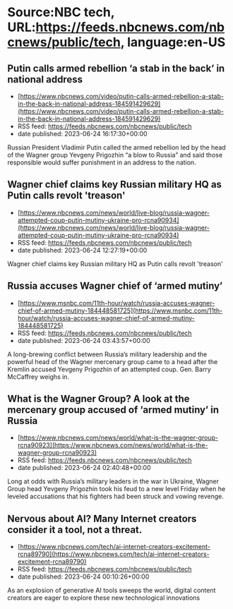 # Source:NBC tech, URL:https://feeds.nbcnews.com/nbcnews/public/tech, language:en-US

## Putin calls armed rebellion ‘a stab in the back’ in national address
 - [https://www.nbcnews.com/video/putin-calls-armed-rebellion-a-stab-in-the-back-in-national-address-184591429629](https://www.nbcnews.com/video/putin-calls-armed-rebellion-a-stab-in-the-back-in-national-address-184591429629)
 - RSS feed: https://feeds.nbcnews.com/nbcnews/public/tech
 - date published: 2023-06-24 16:17:30+00:00

Russian President Vladimir Putin called the armed rebellion led by the head of the Wagner group Yevgeny Prigozhin “a blow to Russia” and said those responsible would suffer punishment in an address to the nation.

## Wagner chief claims key Russian military HQ as Putin calls revolt 'treason'
 - [https://www.nbcnews.com/news/world/live-blog/russia-wagner-attempted-coup-putin-mutiny-ukraine-pro-rcna90934](https://www.nbcnews.com/news/world/live-blog/russia-wagner-attempted-coup-putin-mutiny-ukraine-pro-rcna90934)
 - RSS feed: https://feeds.nbcnews.com/nbcnews/public/tech
 - date published: 2023-06-24 12:27:19+00:00

Wagner chief claims key Russian military HQ as Putin calls revolt 'treason'

## Russia accuses Wagner chief of ‘armed mutiny’
 - [https://www.msnbc.com/11th-hour/watch/russia-accuses-wagner-chief-of-armed-mutiny-184448581725](https://www.msnbc.com/11th-hour/watch/russia-accuses-wagner-chief-of-armed-mutiny-184448581725)
 - RSS feed: https://feeds.nbcnews.com/nbcnews/public/tech
 - date published: 2023-06-24 03:43:57+00:00

A long-brewing conflict between Russia’s military leadership and the powerful head of the Wagner mercenary group came to a head after the Kremlin accused Yevgeny Prigozhin of an attempted coup. Gen. Barry McCaffrey weighs in.

## What is the Wagner Group? A look at the mercenary group accused of ‘armed mutiny’ in Russia
 - [https://www.nbcnews.com/news/world/what-is-the-wagner-group-rcna90923](https://www.nbcnews.com/news/world/what-is-the-wagner-group-rcna90923)
 - RSS feed: https://feeds.nbcnews.com/nbcnews/public/tech
 - date published: 2023-06-24 02:40:48+00:00

Long at odds with Russia’s military leaders in the war in Ukraine, Wagner Group head Yevgeny Prigozhin took his feud to a new level Friday when he leveled accusations that his fighters had been struck and vowing revenge.

## Nervous about AI? Many Internet creators  consider it a tool, not a threat.
 - [https://www.nbcnews.com/tech/ai-internet-creators-excitement-rcna89790](https://www.nbcnews.com/tech/ai-internet-creators-excitement-rcna89790)
 - RSS feed: https://feeds.nbcnews.com/nbcnews/public/tech
 - date published: 2023-06-24 00:10:26+00:00

As an explosion of generative AI tools sweeps the world, digital content creators are eager to explore these new technological innovations

